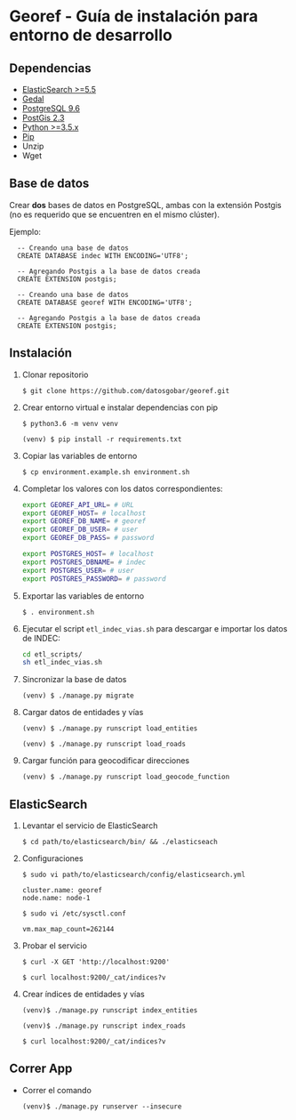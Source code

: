# Georef - Guía de instalación para entorno de desarrollo

## Dependencias

- [ElasticSearch >=5.5](https://www.elastic.co/guide/en/elasticsearch/reference/current/_installation.html)
- [Gedal](http://www.gdal.org/index.html)
- [PostgreSQL 9.6](https://www.postgresql.org/download/)
- [PostGis 2.3](http://postgis.net/install/)
- [Python >=3.5.x](https://www.python.org/downloads/)
- [Pip](https://pip.pypa.io/en/stable/installing/)
- Unzip
- Wget

## Base de datos

Crear **dos** bases de datos en PostgreSQL, ambas con la extensión Postgis (no es requerido que se encuentren en el mismo clúster).

Ejemplo:

```plsql
  -- Creando una base de datos
  CREATE DATABASE indec WITH ENCODING='UTF8';
  
  -- Agregando Postgis a la base de datos creada
  CREATE EXTENSION postgis;
```

```plsql
  -- Creando una base de datos
  CREATE DATABASE georef WITH ENCODING='UTF8';
  
  -- Agregando Postgis a la base de datos creada
  CREATE EXTENSION postgis;
```

## Instalación

1. Clonar repositorio

    `$ git clone https://github.com/datosgobar/georef.git`

2. Crear entorno virtual e instalar dependencias con pip

    `$ python3.6 -m venv venv`
    
    `(venv) $ pip install -r requirements.txt`

3. Copiar las variables de entorno

    `$ cp environment.example.sh environment.sh`

4. Completar los valores con los datos correspondientes:

    ```bash
    export GEOREF_API_URL= # URL
    export GEOREF_HOST= # localhost
    export GEOREF_DB_NAME= # georef
    export GEOREF_DB_USER= # user
    export GEOREF_DB_PASS= # password
    
    export POSTGRES_HOST= # localhost
    export POSTGRES_DBNAME= # indec
    export POSTGRES_USER= # user
    export POSTGRES_PASSWORD= # password
    ```
5. Exportar las variables de entorno

    `$ . environment.sh`

6. Ejecutar el script `etl_indec_vias.sh` para descargar e importar los datos de INDEC:

    ```bash
    cd etl_scripts/
    sh etl_indec_vias.sh
    ```

7. Sincronizar la base de datos

    `(venv) $ ./manage.py migrate`

8. Cargar datos de entidades y vías

    `(venv) $ ./manage.py runscript load_entities`

    `(venv) $ ./manage.py runscript load_roads`

9. Cargar función para geocodificar direcciones

    `(venv) $ ./manage.py runscript load_geocode_function`

## ElasticSearch

1. Levantar el servicio de ElasticSearch

    `$ cd path/to/elasticsearch/bin/ && ./elasticseach`
  
2. Configuraciones

    `$ sudo vi path/to/elasticsearch/config/elasticsearch.yml`

    ```
    cluster.name: georef
    node.name: node-1
    ```
  
    `$ sudo vi /etc/sysctl.conf`
  
    ```
    vm.max_map_count=262144
    ```
  
3. Probar el servicio

    `$ curl -X GET 'http://localhost:9200'`
    
    `$ curl localhost:9200/_cat/indices?v`
  
4. Crear índices de entidades y vías
    
    `(venv)$ ./manage.py runscript index_entities`
    
    `(venv)$ ./manage.py runscript index_roads`
    
    `$ curl localhost:9200/_cat/indices?v`
   
## Correr App

- Correr el comando

    `(venv)$ ./manage.py runserver --insecure`
